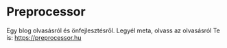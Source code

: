 # Preprocessor

Egy blog olvasásról és önfejlesztésről.
Legyél meta, olvass az olvasásról Te is: https://preprocessor.hu
